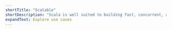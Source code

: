 ```yaml
---
shortTitle: "Scalable"
shortDescription: "Scala is well suited to building fast, concurrent, and distributed systems with its JVM, JavaScript and Native runtimes. Scala prioritises interoperability, giving easy access to many ecosystems of industry-proven libraries."
expandText: Explore use cases
---
```

